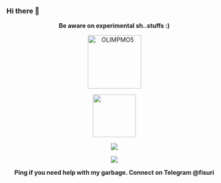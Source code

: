 ### Hi there 👋

<!--
**OLIMPMO5/OLIMPMO5** is a ✨ _special_ ✨ repository because its `README.md` (this file) appears on your GitHub profile.

Here are some ideas to get you started:

- 🔭 I’m currently working on ...
- 🌱 I’m currently learning ...
- 👯 I’m looking to collaborate on ...
- 🤔 I’m looking for help with ...
- 💬 Ask me about ...
- 📫 How to reach me: ...
- 😄 Pronouns: ...
- ⚡ Fun fact: ...
-->

<p align="center"><strong>Be aware on experimental sh..stuffs :)</strong></p>
<p align="center"><img width="125" src="https://komarev.com/ghpvc/?username=jro1979oliver&style=flat-square" alt="OLIMPMO5"></p>
<p align="center"><img width="100" src="https://user-images.githubusercontent.com/46964018/92511405-a5d08d80-f1e3-11ea-8883-7f063030787a.gif"></p>
<p align="center"><a href="https://github.com/OLIMPMO5"><img src="https://github-readme-stats.vercel.app/api?username=OLIMPMO5&show_icons=true&theme=dark"></a></p>
<p align="center"><a href="https://github.com/OLIMPMO5"><img src="https://github-readme-stats.vercel.app/api/top-langs/?username=OLIMPMO5&theme=dark&layout=compact"></a></p>
<p align="center"><strong>Ping if you need help with my garbage. Connect on Telegram @fisuri<strong></p>
